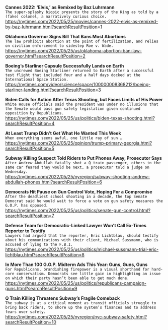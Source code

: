**Cannes 2022: ‘Elvis,’ as Remixed by Baz Luhrmann**\
`The super-splashy biopic presents the story of the King as told by a (fake) colonel, a narratively curious choice.`\
https://nytimes.com/2022/05/25/movies/cannes-2022-elvis-as-remixed-by-baz-luhrmann.html?searchResultPosition=1

**Oklahoma Governor Signs Bill That Bans Most Abortions**\
`The law prohibits abortion at the point of fertilization, and relies on civilian enforcement to sidestep Roe v. Wade.`\
https://nytimes.com/2022/05/25/us/oklahoma-abortion-ban-law-governor.html?searchResultPosition=2

**Boeing’s Starliner Capsule Successfully Lands on Earth**\
`The uncrewed Boeing Starliner returned to Earth after a successful test flight that included four and a half days docked at the International Space Station.`\
https://nytimes.com/video/science/space/100000008368212/boeing-starliner-landing.html?searchResultPosition=3

**Biden Calls for Action After Texas Shooting, but Faces Limits of His Power**\
`White House officials said the president was under no illusions that the Senate would pass gun safety legislation given continued opposition by Republicans.`\
https://nytimes.com/2022/05/25/us/politics/biden-texas-shooting.html?searchResultPosition=4

**At Least Trump Didn’t Get What He Wanted This Week**\
`When everything seems awful, one little ray of sun …`\
https://nytimes.com/2022/05/25/opinion/trump-primary-georgia.html?searchResultPosition=5

**Subway Killing Suspect Told Riders to Put Phones Away, Prosecutor Says**\
`After Andrew Abdullah fatally shot a Q train passenger, others in the same car feared they would be next, a prosecutor told a judge on Wednesday.`\
https://nytimes.com/2022/05/25/nyregion/subway-shooting-andrew-abdullah-phones.html?searchResultPosition=6

**Democrats Hit Pause on Gun Control Vote, Hoping For a Compromise**\
`After the deadliest school shooting in a decade, the top Senate Democrat said he would wait to force a vote on gun safety measures the G.O.P. has opposed.`\
https://nytimes.com/2022/05/25/us/politics/senate-gun-control.html?searchResultPosition=7

**Defense Team for Democratic-Linked Lawyer Won’t Call Ex-Times Reporter to Testify**\
`Lawyers had argued that the reporter, Eric Lichtblau, should testify about his communications with their client, Michael Sussmann, who is accused of lying to the F.B.I.`\
https://nytimes.com/2022/05/25/us/politics/michael-sussmann-trial-eric-lichtblau.html?searchResultPosition=8

**In More Than 100 G.O.P. Midterm Ads This Year: Guns, Guns, Guns**\
`For Republicans, brandishing firepower is a visual shorthand for hard-core conservatism. Democrats see little gain in highlighting an issue on which their party hasn’t been able to get much done.`\
https://nytimes.com/2022/05/25/us/politics/republicans-campaign-guns.html?searchResultPosition=9

**Q Train Killing Threatens Subway’s Fragile Comeback**\
`The subway is at a critical moment as transit officials struggle to bring back riders, to shore up the system’s finances and to address fears over safety.`\
https://nytimes.com/2022/05/25/nyregion/nyc-subway-safety.html?searchResultPosition=10

